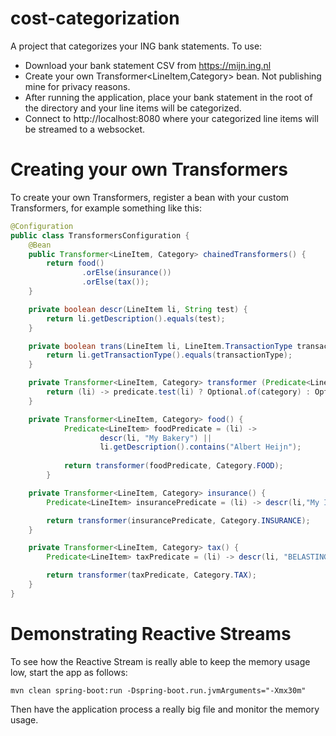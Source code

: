 # cost-categorization
A project that categorizes your ING bank statements. 
To use:
* Download your bank statement CSV from https://mijn.ing.nl
* Create your own Transformer<LineItem,Category> bean. Not publishing mine for privacy reasons.
* After running the application, place your bank statement in the root of the directory and your line items will be categorized.
* Connect to http://localhost:8080 where your categorized line items will be streamed to a websocket.

# Creating your own Transformers
To create your own Transformers, register a bean with your custom Transformers, for example something like this:
```Java
@Configuration
public class TransformersConfiguration {
    @Bean
    public Transformer<LineItem, Category> chainedTransformers() {
        return food()
                .orElse(insurance())
                .orElse(tax());
    }

    private boolean descr(LineItem li, String test) {
        return li.getDescription().equals(test);
    }

    private boolean trans(LineItem li, LineItem.TransactionType transactionType) {
        return li.getTransactionType().equals(transactionType);
    }

    private Transformer<LineItem, Category> transformer (Predicate<LineItem> predicate, Category category) {
        return (li) -> predicate.test(li) ? Optional.of(category) : Optional.empty();
    }

    private Transformer<LineItem, Category> food() {
            Predicate<LineItem> foodPredicate = (li) ->
                    descr(li, "My Bakery") ||
                    li.getDescription().contains("Albert Heijn");
    
            return transformer(foodPredicate, Category.FOOD);
        }

    private Transformer<LineItem, Category> insurance() {
        Predicate<LineItem> insurancePredicate = (li) -> descr(li,"My Insurance Company") && trans(li, AF);

        return transformer(insurancePredicate, Category.INSURANCE);
    }

    private Transformer<LineItem, Category> tax() {
        Predicate<LineItem> taxPredicate = (li) -> descr(li, "BELASTINGDIENST");

        return transformer(taxPredicate, Category.TAX);
    }
}
```

# Demonstrating Reactive Streams
To see how the Reactive Stream is really able to keep the memory usage low, start the app as follows:
```
mvn clean spring-boot:run -Dspring-boot.run.jvmArguments="-Xmx30m"
```

Then have the application process a really big file and monitor the memory usage.